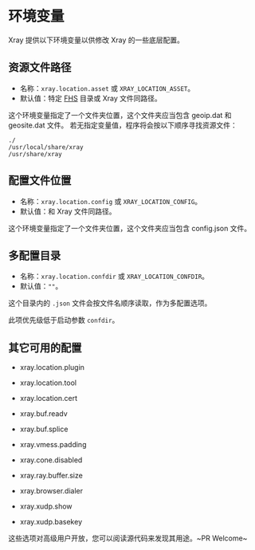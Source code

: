 # 环境变量

Xray 提供以下环境变量以供修改 Xray 的一些底层配置。

## 资源文件路径

- 名称：`xray.location.asset` 或 `XRAY_LOCATION_ASSET`。
- 默认值：特定 [FHS](https://en.wikipedia.org/wiki/Filesystem_Hierarchy_Standard) 目录或 Xray 文件同路径。

这个环境变量指定了一个文件夹位置，这个文件夹应当包含 geoip.dat 和 geosite.dat 文件。
若无指定变量值，程序将会按以下顺序寻找资源文件：

```
./
/usr/local/share/xray
/usr/share/xray
```

## 配置文件位置

- 名称：`xray.location.config` 或 `XRAY_LOCATION_CONFIG`。
- 默认值：和 Xray 文件同路径。

这个环境变量指定了一个文件夹位置，这个文件夹应当包含 config.json 文件。

## 多配置目录

- 名称：`xray.location.confdir` 或 `XRAY_LOCATION_CONFDIR`。
- 默认值：`""`。

这个目录内的 `.json` 文件会按文件名顺序读取，作为多配置选项。

此项优先级低于启动参数 `confdir`。

## 其它可用的配置

-	xray.location.plugin
-	xray.location.tool
-	xray.location.cert

-	xray.buf.readv
-	xray.buf.splice
-	xray.vmess.padding
-	xray.cone.disabled

-	xray.ray.buffer.size
-	xray.browser.dialer
-	xray.xudp.show
-	xray.xudp.basekey

这些选项对高级用户开放，您可以阅读源代码来发现其用途。~PR Welcome~
